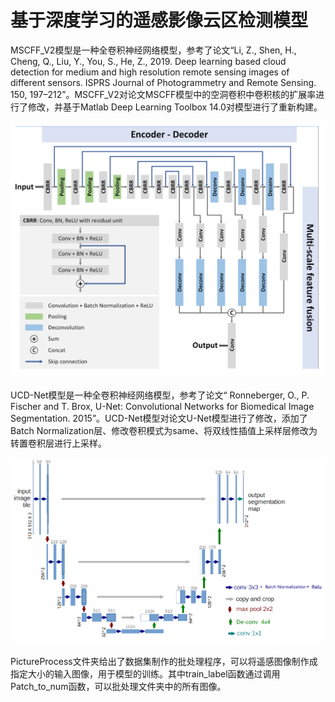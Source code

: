 # 基于深度学习的遥感影像云区检测模型

MSCFF_V2模型是一种全卷积神经网络模型，参考了论文“Li, Z., Shen, H., Cheng, Q., Liu, Y., You, S., He, Z., 2019. Deep learning based cloud detection for medium and high resolution remote sensing images of different sensors. ISPRS Journal of Photogrammetry and Remote Sensing. 150, 197–212”。MSCFF_V2对论文MSCFF模型中的空洞卷积中卷积核的扩展率进行了修改，并基于Matlab Deep Learning Toolbox 14.0对模型进行了重新构建。

![MSCFF_V2](https://github.com/1921134176/images/blob/master/images/MSCFF_V2.png)

UCD-Net模型是一种全卷积神经网络模型，参考了论文“ Ronneberger, O., P. Fischer and T. Brox, U-Net: Convolutional Networks for Biomedical Image Segmentation. 2015”。UCD-Net模型对论文U-Net模型进行了修改，添加了Batch Normalization层、修改卷积模式为same、将双线性插值上采样层修改为转置卷积层进行上采样。

![UCD-Net](https://github.com/1921134176/images/blob/master/images/UCD-Net.png)

PictureProcess文件夹给出了数据集制作的批处理程序，可以将遥感图像制作成指定大小的输入图像，用于模型的训练。其中train_label函数通过调用Patch_to_num函数，可以批处理文件夹中的所有图像。